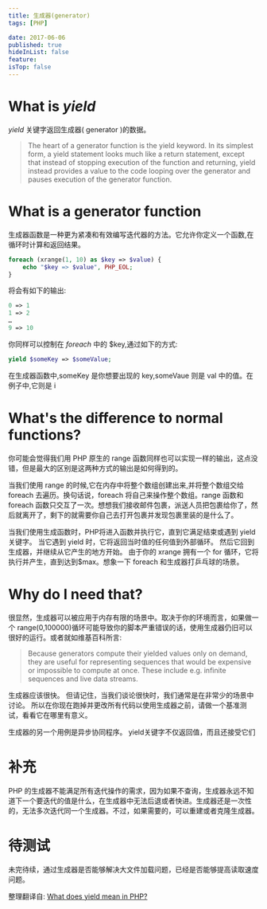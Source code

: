 ```yaml
---
title: 生成器(generator)
tags: [PHP]

date: 2017-06-06
published: true
hideInList: false
feature: 
isTop: false
---
```








# What is *yield*

*yield* 关键字返回生成器( generator )的数据。

>The heart of a generator function is the yield keyword. In its simplest form, a yield statement looks much like a return statement, except that instead of stopping execution of the function and returning, yield instead provides a value to the code looping over the generator and pauses execution of the generator function.

# What is a generator function

生成器函数是一种更为紧凑和有效编写迭代器的方法。它允许你定义一个函数,在循环时计算和返回结果。

```php
foreach (xrange(1, 10) as $key => $value) {
    echo "$key => $value", PHP_EOL;
}
```

将会有如下的输出:

```php
0 => 1
1 => 2
…
9 => 10
```

你同样可以控制在 *foreach* 中的 $key,通过如下的方式:

```php
yield $someKey => $someValue;
```
在生成器函数中,someKey 是你想要出现的 key,someVaue 则是 val 中的值。在例子中,它则是 i


# What's the difference to normal functions?
你可能会觉得我们用 PHP 原生的 range 函数同样也可以实现一样的输出，这点没错，但是最大的区别是这两种方式的输出是如何得到的。

当我们使用 range 的时候,它在内存中将整个数组创建出来,并将整个数组交给 foreach 去遍历。换句话说，foreach 将自己来操作整个数组。range 函数和 foreach 函数只交互了一次。想想我们接收邮件包裹，派送人员把包裹给你了，然后就离开了，剩下的就需要你自己去打开包裹并发现包裹里装的是什么了。

当我们使用生成函数时，PHP将进入函数并执行它，直到它满足结束或遇到 yield 关键字。 当它遇到 yield 时，它将返回当时值的任何值到外部循环。 然后它回到生成器，并继续从它产生的地方开始。 由于你的 xrange 拥有一个 for 循环，它将执行并产生，直到达到$max。想象一下 foreach 和生成器打乒乓球的场景。

# Why do I need that?

很显然，生成器可以被应用于内存有限的场景中。取决于你的环境而言，如果做一个 range(0,100000)循环可能导致你的脚本严重错误的话，使用生成器仍旧可以很好的运行。或者就如维基百科所言:

>Because generators compute their yielded values only on demand, they are useful for representing sequences that would be expensive or impossible to compute at once. These include e.g. infinite sequences and live data streams.

生成器应该很快。 但请记住，当我们谈论很快时，我们通常是在非常少的场景中讨论。 所以在你现在跑掉并更改所有代码以使用生成器之前，请做一个基准测试，看看它在哪里有意义。

生成器的另一个用例是异步协同程序。 yield关键字不仅返回值，而且还接受它们


# 补充

PHP 的生成器不能满足所有迭代操作的需求，因为如果不查询，生成器永远不知道下一个要迭代的值是什么，在生成器中无法后退或者快进。生成器还是一次性的，无法多次迭代同一个生成器。不过，如果需要的，可以重建或者克隆生成器。

# 待测试
未完待续，通过生成器是否能够解决大文件加载问题，已经是否能够提高读取速度问题。


整理翻译自:
[What does yield mean in PHP?](https://stackoverflow.com/questions/17483806/what-does-yield-mean-in-php)


